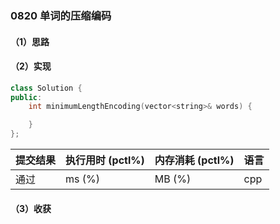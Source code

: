 ### 0820 单词的压缩编码

#### （1）思路

#### （2）实现

```cpp
class Solution {
public:
    int minimumLengthEncoding(vector<string>& words) {

    }
};
```

| 提交结果 | 执行用时 (pctl%) | 内存消耗 (pctl%) | 语言 |
|:---------|:-----------------|:-----------------|:-----|
| 通过     |  ms (%)   |  MB (%)  | cpp  |

#### （3）收获
